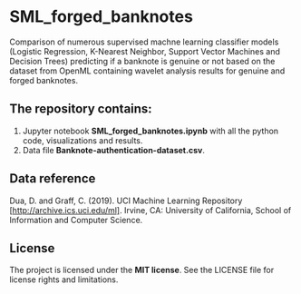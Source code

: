 # SML_forged_banknotes

Comparison of numerous supervised machne learning classifier models (Logistic Regression, K-Nearest Neighbor, Support Vector Machines and Decision Trees) predicting if a banknote is genuine or not based on the dataset from OpenML containing wavelet analysis results for genuine and forged banknotes.

## The repository contains:
1. Jupyter notebook **SML_forged_banknotes.ipynb** with all the python code, visualizations and results.
2. Data file **Banknote-authentication-dataset.csv**.

## Data reference
Dua, D. and Graff, C. (2019). UCI Machine Learning Repository [http://archive.ics.uci.edu/ml]. Irvine, CA: University of California, School of Information and Computer Science.

## License
The project is licensed under the **MIT license**. See the LICENSE file for license rights and limitations.
